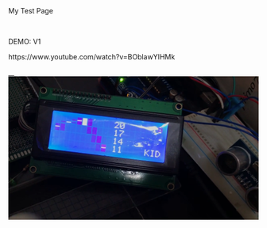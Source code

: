 <!DOCTYPE html>
<html>
  <head>
    <meta charset="utf-8">
  My Test Page
  </head>
  <body>
    <p>
    <p>DEMO: V1
    <p>https://www.youtube.com/watch?v=BOblawYIHMk
    <p><a href="https://www.youtube.com/watch?v=BOblawYIHMk">
    <img border="0" alt="demo" src="https://github.com/KID0924/Arduino_Learning/raw/master/demo.png" >
  </body>
</html>
